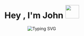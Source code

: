### <h1 align="center"><b>Hey , I'm John </b><img src="https://media.giphy.com/media/hvRJCLFzcasrR4ia7z/giphy.gif" width="45"></h1>

<p align="center">
<img src="https://readme-typing-svg.demolab.com?font=Sigmar&size=25&duration=2500&pause=800&color=3DA9FC&center=true&vCenter=true&width=435&lines=Front-end+Dev;UI%2FUX+Designer;Self-directed+Learner;Always+Learning" alt="Typing SVG"/>
</p>
